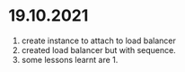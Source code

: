 # 19.10.2021

1. create instance to attach to load balancer
2. created load balancer but with sequence.
3. some lessons learnt are
   1. 
